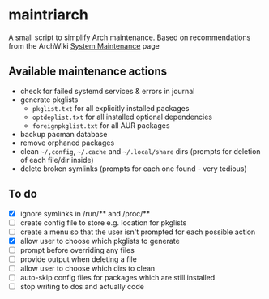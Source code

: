 # maintriarch
A small script to simplify Arch maintenance. Based on recommendations from the ArchWiki [System Maintenance](https://wiki.archlinux.org/index.php/System_maintenance) page

## Available maintenance actions

- check for failed systemd services & errors in journal
- generate pkglists
  + ```pkglist.txt``` for all explicitly installed packages
  + ```optdeplist.txt``` for all installed optional dependencies
  + ```foreignpkglist.txt``` for all AUR packages
- backup pacman database
- remove orphaned packages
- clean ```~/,config```, ```~/.cache``` and ```~/.local/share``` dirs (prompts for deletion of each file/dir inside)
- delete broken symlinks (prompts for each one found - very tedious)

## To do

- [x] ignore symlinks in /run/** and /proc/**
- [ ] create config file to store e.g. location for pkglists
- [ ] create a menu so that the user isn't prompted for each possible action
- [x] allow user to choose which pkglists to generate
- [ ] prompt before overriding any files
- [ ] provide output when deleting a file
- [ ] allow user to choose which dirs to clean
- [ ] auto-skip config files for packages which are still installed
- [ ] stop writing to dos and actually code
